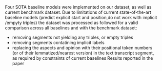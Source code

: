Four SOTA baseline models were implemented on our dataset, as well as current benchmark dataset.
Due to limitations of current state-of-the-art baseline models (predict explicit start and position,do not work with implicit /empyty triples) the  dataset was processed as followed for a valid comparison across all baselines and with the benchmark dataset:
 - removing segments not yielding any triples, or empty triples
 - removing segments contatining implicit labels
 - replacing the aspects and opinion with their positional token numbers (or of their lemmatized/nearest version) in the text transcript segment, as required by constraints of current baselines
Results reported in the paper
